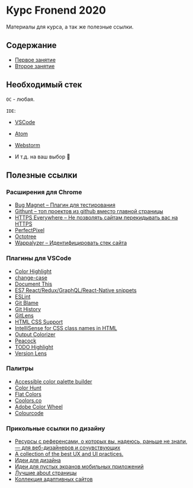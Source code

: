 # Курс Fronend 2020

Материалы для курса, а так же полезные ссылки.

## Содержание

- [Первое занятие](./01_Intro_a_frontend/Readme.md)
- [Второе занятие](./02_HTML_basics/Readme.md)

## Необходимый стек

`ОС` - любая.

`IDE`:

- [VSCode](https://code.visualstudio.com/)

- [Atom](https://ide.atom.io/)

- [Webstorm](https://www.jetbrains.com/ru-ru/webstorm/)

- И т.д. на ваш выбор 🙂

## Полезные ссылки

### Расширения для Chrome

- [Bug Magnet – Плагин для тестирования](https://chrome.google.com/webstore/detail/bug-magnet/efhedldbjahpgjcneebmbolkalbhckfi)
- [Githunt – топ проектов из github вместо главной страницы](https://chrome.google.com/webstore/detail/githunt/khpcnaokfebphakjgdgpinmglconplhp)
- [HTTPS Everywhere – Не позволять сайтам перекидывать вас на HTTPS](https://chrome.google.com/webstore/detail/https-everywhere/gcbommkclmclpchllfjekcdonpmejbdp)
- [PerfectPixel](https://chrome.google.com/webstore/detail/perfectpixel-by-welldonec/dkaagdgjmgdmbnecmcefdhjekcoceebi)
- [Octotree](https://chrome.google.com/webstore/detail/octotree/bkhaagjahfmjljalopjnoealnfndnagc)
- [Wappalyzer – Идентифицировать стек сайта](https://chrome.google.com/webstore/detail/wappalyzer/gppongmhjkpfnbhagpmjfkannfbllamg)

### Плагины для VSCode

- [Color Highlight](https://marketplace.visualstudio.com/items?itemName=naumovs.color-highlight)
- [change-case](https://marketplace.visualstudio.com/items?itemName=wmaurer.change-case)
- [Document This](https://marketplace.visualstudio.com/items?itemName=joelday.docthis)
- [ES7 React/Redux/GraphQL/React-Native snippets](https://marketplace.visualstudio.com/items?itemName=dsznajder.es7-react-js-snippets)
- [ESLint](https://marketplace.visualstudio.com/items?itemName=dbaeumer.vscode-eslint)
- [Git Blame](https://marketplace.visualstudio.com/items?itemName=waderyan.gitblame)
- [Git History](https://marketplace.visualstudio.com/items?itemName=donjayamanne.githistory)
- [GitLens](https://marketplace.visualstudio.com/items?itemName=eamodio.gitlens)
- [HTML CSS Support](https://marketplace.visualstudio.com/items?itemName=ecmel.vscode-html-css)
- [IntelliSense for CSS class names in HTML](https://marketplace.visualstudio.com/items?itemName=Zignd.html-css-class-completion)
- [Output Colorizer](https://marketplace.visualstudio.com/items?itemName=IBM.output-colorizer)
- [Peacock](https://marketplace.visualstudio.com/items?itemName=johnpapa.vscode-peacock)
- [TODO Highlight](https://marketplace.visualstudio.com/items?itemName=wayou.vscode-todo-highlight)
- [Version Lens](https://marketplace.visualstudio.com/items?itemName=pflannery.vscode-versionlens)

### Палитры

- [Accessible color palette builder](https://toolness.github.io/accessible-color-matrix/?utm_source=forwebdev&utm_medium=announcement&utm_campaign=instrument-dlya-podbora-dostupnoy-kontras)
- [Color Hunt](https://colorhunt.co/)
- [Flat Colors](https://flatcolors.net/)
- [Coolors.co](https://coolors.co/)
- [Adobe Color Wheel](https://color.adobe.com/ru/create/color-wheel/?base=2&rule=Analogous&selected=0&name=%D0%9C%D0%BE%D1%8F%20%D1%82%D0%B5%D0%BC%D0%B0%20Color&mode=rgb&rgbvalues=0.959618936717411,1,0.46774994848962836,0.91,0.5650782970237611,0.04550000000000004,1,0,0,0.3970972618702675,0.04550000000000004,0.91,0.050000000000000044,0.7210391593271197,1&swatchOrder=0,1,2,3,4)
- [Colourcode](https://colourco.de/)

### Прикольные ссылки по дизайну

- [Ресурсы с референсами, о которых вы, надеюсь, раньше не знали, — для веб-дизайнеров и сочувствующих](https://vc.ru/design/94533-resursy-s-referensami-o-kotoryh-vy-nadeyus-ranshe-ne-znali-dlya-veb-dizaynerov-i-sochuvstvuyushchih)
- [A collection of the best UX and UI practices.](https://www.checklist.design/)
- [Идеи для дизайна](https://calltoidea.com/)
- [Идеи для пустых экранов мобильных приложений](https://emptystat.es/)
- [Лучшие about страницы](http://bestaboutpages.com/)
- [Коллекция адаптивных сайтов](https://mediaqueri.es/)
